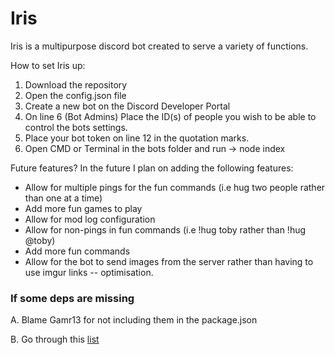 # Iris
Iris is a multipurpose discord bot created to serve a variety of functions. 

How to set Iris up:
1) Download the repository
2) Open the config.json file
3) Create a new bot on the Discord Developer Portal
4) On line 6 (Bot Admins) Place the ID(s) of people you wish to be able to control the bots settings. 
5) Place your bot token on line 12 in the quotation marks.
6) Open CMD or Terminal in the bots folder and run ->    node index

Future features?
In the future I plan on adding the following features:
   - Allow for multiple pings for the fun commands (i.e hug two people rather than one at a time)
   - Add more fun games to play
   - Allow for mod log configuration
   - Allow for non-pings in fun commands (i.e !hug toby rather than !hug @toby)
   - Add more fun commands
   - Allow for the bot to send images from the server rather than having to use imgur links -- optimisation.
   
### If some deps are missing
   A. Blame Gamr13 for not including them in the package.json
   
   B. Go through this [list](deps.txt)
        

